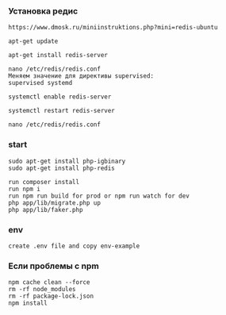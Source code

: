 ### Установка редис
	https://www.dmosk.ru/miniinstruktions.php?mini=redis-ubuntu

	apt-get update

	apt-get install redis-server

	nano /etc/redis/redis.conf
	Меняем значение для директивы supervised:
	supervised systemd

	systemctl enable redis-server

	systemctl restart redis-server

	nano /etc/redis/redis.conf

### start

	sudo apt-get install php-igbinary
	sudo apt-get install php-redis

	run composer install
	run npm i
	run npm run build for prod or npm run watch for dev
	php app/lib/migrate.php up
	php app/lib/faker.php

### env 

	create .env file and copy env-example
	
### Если проблемы с npm

	npm cache clean --force
	rm -rf node_modules
	rm -rf package-lock.json
	npm install
